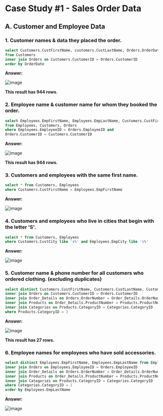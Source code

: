 # Case Study #1 - Sales Order Data

## A. Customer and Employee Data

### 1. Customer names & data they placed the order.

````sql
select Customers.CustFirstName, customers.CustLastName, Orders.OrderDate
from Customers
inner join Orders on Customers.CustomerID = Orders.CustomerID
order by OrderDate
````

**Answer:**

![image](https://github.com/alexvwashington/SQL-Queries/assets/165182969/3f65482c-cdcb-406a-a19b-d163c45ab903)

**This result has 944 rows.**

### 2. Employee name & customer name for whom they booked the order.

````sql
select Employees.EmpFirstName, Employees.EmpLastName, Customers.CustFirstName, Customers.CustLastName
from Employees, Customers, Orders
where Employees.EmployeeID = Orders.EmployeeID and
Orders.CustomerID = Customers.CustomerID
````

**Answer:**

![image](https://github.com/alexvwashington/SQL-Queries/assets/165182969/0f5b86fa-5e3c-49c3-845a-98f403392f0a)

**This result has 944 rows.**

### 3. Customers and employees with the same first name.

````sql
select * from Customers, Employees
where Customers.CustFirstName = Employees.EmpFirstName
````

**Answer:**

![image](https://github.com/alexvwashington/SQL-Queries/assets/165182969/bbd70c44-f521-4102-ab42-689628abd64d)

### 4. Customers and employees who live in cities that begin with the letter 'S'.

````sql
select * from Customers, Employees
where Customers.CustCity like 's%' and Employees.EmpCity like 's%'
````

**Answer:**

![image](https://github.com/alexvwashington/SQL-Queries/assets/165182969/27cfbf6c-d4e8-4b9d-a36d-3a123a9c5f94)

### 5. Customer name & phone number for all customers who ordered clothing. (excluding duplicates)

````sql
select distinct Customers.CustFirstName, Customers.CustLastName, Customers.CustPhoneNumber from Customers
inner join Orders on Customers.CustomerID = Orders.CustomerID
inner join Order_Details on Orders.OrderNumber = Order_Details.OrderNumber
inner join Products on Order_Details.ProductNumber = Products.ProductNumber
inner join Categories on Products.CategoryID = Categories.CategoryID
where Products.CategoryID = 3
````

**Answer:**

![image](https://github.com/alexvwashington/SQL-Queries/assets/165182969/75b7b73f-2101-42f5-903d-c9e1e25fec8e)

**This result has 27 rows.**

### 6. Employee names for employees who have sold accessories.

````sql
select distinct Employees.EmpFirstName, Employees.EmpLastName from Employees
inner join Orders on Employees.EmployeeID = Orders.EmployeeID
inner join Order_Details on Orders.OrderNumber = Order_Details.OrderNumber
inner join Products on Order_Details.ProductNumber = Products.ProductNumber
inner join Categories on Products.CategoryID = Categories.CategoryID
where Categories.CategoryID = 1
order by Employees.EmpLastName
````

**Answer:**

![image](https://github.com/alexvwashington/SQL-Queries/assets/165182969/1bb30a79-367e-4aa6-8fca-05833854c88e)
